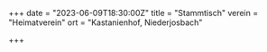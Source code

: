 +++
date = "2023-06-09T18:30:00Z"
title = "Stammtisch"
verein = "Heimatverein"
ort = "Kastanienhof, Niederjosbach"

+++
